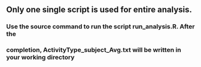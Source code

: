 ## Only one single script is used for entire analysis.

### Use the source command to run the script run_analysis.R. After the 
### completion, ActivityType_subject_Avg.txt will be written in your working directory 
